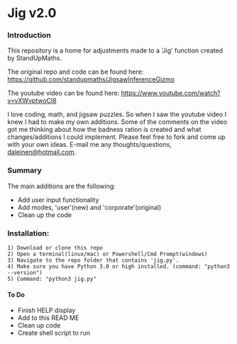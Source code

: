 # Jig v2.0
### **Introduction**
This repository is a home for adjustments made to a 'Jig' function created by StandUpMaths. 

The original repo and code can be found here: https://github.com/standupmaths/JigsawInferenceGizmo

The youtube video can be found here:
https://www.youtube.com/watch?v=vXWvptwoCl8

I love coding, math, and jigsaw puzzles. So when I saw the youtube video I knew I had to make my own additions. Some of the comments on the video got me thinking about how the badness ration is created and what changes/additions I could implement. Please feel free to fork and come up with your own ideas. E-mail me any thoughts/questions, daleinen@hotmail.com.

### **Summary**
The main additions are the following:
- Add user input functionality
- Add modes, 'user'(new) and 'corporate'(original)
- Clean up the code

### **Installation:**
	1) Download or clone this repo
	2) Open a terminal(linux/mac) or Powershell/Cmd Prompt(windows)
	3) Navigate to the repo folder that contains 'jig.py'.
	4) Make sure you have Python 3.0 or high installed. (command: "python3 --version")
	5) Command: "python3 jig.py"
	 
#### **To Do**
- Finish HELP display
- Add to this READ ME
- Clean up code
- Create shell script to run
